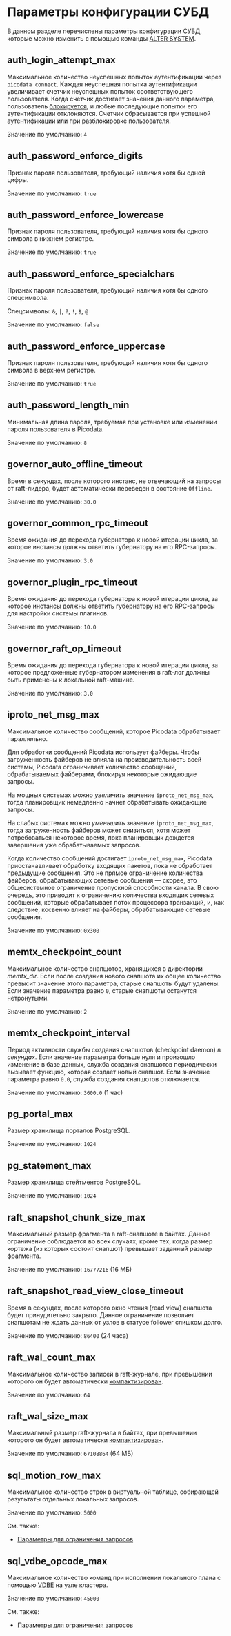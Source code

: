 # Параметры конфигурации СУБД

<!-- Описание соответствует версии Picodata `24.7.0-1152-g27f3c263` -->

В данном разделе перечислены параметры конфигурации СУБД, которые можно
изменить с помощью команды [ALTER SYSTEM].

[ALTER SYSTEM]: ../reference/sql/alter_system.md

## auth_login_attempt_max

Максимальное количество неуспешных попыток аутентификации через `picodata
connect`. Каждая неуспешная попытка аутентификации увеличивает счетчик
неуспешных попыток соответствующего пользователя. Когда счетчик достигает
значения данного параметра, пользователь [блокируется], и любые последующие
попытки его аутентификации отклоняются. Счетчик сбрасывается при успешной
аутентификации или при разблокировке пользователя.

[блокируется]: ../tutorial/access_control.md#block_user

Значение по умолчанию: `4`

## auth_password_enforce_digits

Признак пароля пользователя, требующий наличия хотя бы одной цифры.

Значение по умолчанию: `true`

## auth_password_enforce_lowercase

Признак пароля пользователя, требующий наличия хотя бы одного символа в
нижнем регистре.

Значение по умолчанию: `true`

## auth_password_enforce_specialchars

Признак пароля пользователя, требующий наличия хотя бы одного спецсимвола.

Спецсимволы: `&`, `|`, `?`, `!`, `$`, `@`

Значение по умолчанию: `false`

## auth_password_enforce_uppercase

Признак пароля пользователя, требующий наличия хотя бы одного символа в
верхнем регистре.

Значение по умолчанию: `true`

## auth_password_length_min

Минимальная длина пароля, требуемая при установке или изменении пароля
пользователя в Picodata.

Значение по умолчанию: `8`

## governor_auto_offline_timeout

Время в секундах, после которого инстанс, не отвечающий на запросы от
raft-лидера, будет автоматически переведен в состояние `Offline`.

Значение по умолчанию: `30.0`

## governor_common_rpc_timeout

Время ожидания до перехода губернатора к новой итерации цикла, за которое
инстансы должны ответить губернатору на его RPC-запросы.

Значение по умолчанию: `3.0`

## governor_plugin_rpc_timeout

Время ожидания до перехода губернатора к новой итерации цикла, за которое
инстансы должны ответить губернатору на его RPC-запросы для настройки
системы плагинов.

Значение по умолчанию: `10.0`

## governor_raft_op_timeout

Время ожидания до перехода губернатора к новой итерации цикла, за которое
предложенные губернатором изменения в raft-лог должны быть применены к
локальной raft-машине.

Значение по умолчанию: `3.0`

## iproto_net_msg_max
<!-- https://www.tarantool.io/en/doc/2.11/reference/configuration/#cfg-networking-net-msg-max -->

Максимальное количество сообщений, которое Picodata обрабатывает параллельно.

Для обработки сообщений Picodata использует файберы. Чтобы загруженность
файберов не влияла на производительность всей системы, Picodata ограничивает
количество сообщений, обрабатываемых файберами, блокируя некоторые ожидающие
запросы.

На мощных системах можно *увеличить* значение `iproto_net_msg_max`,
тогда планировщик немедленно начнет обрабатывать ожидающие запросы.

На слабых системах можно *уменьшить* значение `iproto_net_msg_max`,
тогда загруженность файберов может снизиться, хотя может потребоваться
некоторое время, пока планировщик дождется завершения уже обрабатываемых
запросов.

Когда количество сообщений достигает `iproto_net_msg_max`, Picodata
приостанавливает обработку входящих пакетов, пока не обработает предыдущие
сообщения. Это не прямое ограничение количества файберов, обрабатывающих
сетевые сообщения — скорее, это общесистемное ограничение пропускной
способности канала. В свою очередь, это приводит к ограничению количества
входящих сетевых сообщений, которые обрабатывает поток процессора транзакций,
и, как следствие, косвенно влияет на файберы, обрабатывающие сетевые сообщения.

<!-- The number of fibers is smaller than the number of messages because messages
can be released as soon as they are delivered, while incoming requests might
not be processed until some time after delivery. -->

Значение по умолчанию: `0x300`

## memtx_checkpoint_count
<!-- https://www.tarantool.io/en/doc/2.11/reference/configuration/#cfg-checkpoint-daemon-checkpoint-count -->

Максимальное количество снапшотов, хранящихся в директории *memtx_dir*.
Если после создания нового снапшота их общее количество превысит значение
этого параметра, старые снапшоты будут удалены. Если значение параметра
равно `0`, старые снапшоты останутся нетронутыми.

Значение по умолчанию: `2`

## memtx_checkpoint_interval
<!-- https://www.tarantool.io/en/doc/2.11/reference/configuration/#cfg-checkpoint-daemon-checkpoint-interval -->

Период активности службы создания снапшотов (checkpoint daemon) *в секундах*.
Если значение параметра больше нуля и произошло изменение в базе данных, служба
создания снапшотов периодически вызывает функцию, которая
создает новый снапшот. Если значение параметра равно `0.0`, служба создания
снапшотов отключается.

Значение по умолчанию: `3600.0` (1 час)

## pg_portal_max

Размер хранилища порталов PostgreSQL.

Значение по умолчанию: `1024`

## pg_statement_max

Размер хранилища стейтментов PostgreSQL.

Значение по умолчанию: `1024`

## raft_snapshot_chunk_size_max

Максимальный размер фрагмента в raft-снапшоте в байтах. Данное ограничение
соблюдается во всех случаях, кроме тех, когда размер кортежа (из которых
состоит снапшот) превышает заданный размер фрагмента.

Значение по умолчанию: `16777216` (16 МБ)

## raft_snapshot_read_view_close_timeout

Время в секундах, после которого окно чтения (read view) снапшота будет
принудительно закрыто. Данное ограничение позволяет снапшотам не ждать данных от
узлов в статусе follower слишком долго.

Значение по умолчанию: `86400` (24 часа)

## raft_wal_count_max

Максимальное количество записей в raft-журнале, при превышении которого
он будет автоматически [компактизирован].

[компактизирован]: ../overview/glossary.md#raft_log_compaction

Значение по умолчанию: `64`

## raft_wal_size_max

Максимальный размер raft-журнала в байтах, при превышении которого он будет
автоматически [компактизирован].

Значение по умолчанию: `67108864` (64 МБ)

## sql_motion_row_max

Максимальное количество строк в виртуальной таблице, собирающей результаты
отдельных локальных запросов.

Значение по умолчанию: `5000`

См. также:

* [Параметры для ограничения запросов](sql/non_block.md#query_limitations)

## sql_vdbe_opcode_max

Максимальное количество команд при исполнении локального плана с помощью
[VDBE] на узле кластера.

Значение по умолчанию: `45000`

См. также:

* [Параметры для ограничения запросов](sql/non_block.md#query_limitations)

[VDBE]: https://www.sqlite.org/vdbe.html
